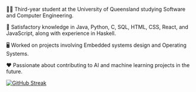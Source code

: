 
👨‍🎓 Third-year student at the University of Queensland studying Software and Computer Engineering.

🧠 Satisfactory knowledge in Java, Python, C, SQL, HTML, CSS, React, and JavaScript, along with experience in Haskell.

🖥️ Worked on projects involving Embedded systems design and Operating Systems.

❤️ Passionate about contributing to AI and machine learning projects in the future.

<a href="https://git.io/streak-stats"><img src="https://streak-stats.demolab.com?user=Mohamad11Dab&theme=blueberry" alt="GitHub Streak" /></a>


